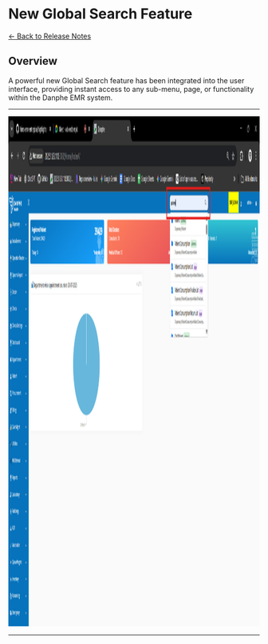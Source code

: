# New Global Search Feature

[← Back to Release Notes](../README.md)

## Overview

A powerful new Global Search feature has been integrated into the user interface, providing instant access to any sub-menu, page, or functionality within the Danphe EMR system.

---
<img width="1920" height="1020" alt="image" src="./images/global search.png" />

---

